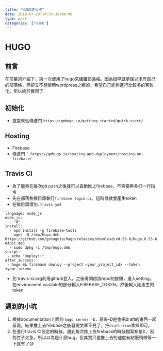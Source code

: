 ```yaml
---
title: "HUGO處女作"
date: 2019-07-20T14:54:38+08:00
type: post
categories: ["HUGO"]
---
```


# HUGO

## 前言
在前輩的介紹下，第一次使用了hugo來建置部落格。因為很早就夢寐以求有自己的部落格，但卻又不想使用wordpress之類的，希望自己能夠進行比較多的客製化。所以終於實現了

## 初始化
* 直接來個傳送門 ````https://gohugo.io/getting-started/quick-start/````

## Hosting
* Firebase
* 傳送門： ````https://gohugo.io/hosting-and-deployment/hosting-on-firebase/````
## Travis CI
* 為了能夠在每次git push之後就可以自動推上firebase，不需要再多打一行指令
* 先在部落格根目錄執行````firebase login:ci````，這時候就會產生token
* 在根目錄增加````.travis.yml````
````
language: node_js
node_js:
  - "8"
install:
  - npm install -g firebase-tools
  - wget -O /tmp/hugo.deb https://github.com/gohugoio/hugo/releases/download/v0.55.6/hugo_0.55.6_Linux-64bit.deb
  - sudo dpkg -i /tmp/hugo.deb 
script:
 - echo "Deploy!!"
after_success:
 - hugo && firebase deploy --project <your_project_id> --token <your_token>
 ````

 * 到 travis-ci.org利用github登入，之後再開啟該repo的按鈕，進入setting，在environment variable的部分輸入FIREBASE_TOKEN，然後輸入剛產生的token

## 遇到的小坑
1. 根據documentation上面的 ````hugo server -D````，原來-D是會把draft的東西一起呈現，結果推上去firebase之後發現文章不見了，把````draft:true````拿掉即可。
2. 在進行travis CI設定的時候，遇到每次推上去firebase的時候檔案都是0，因為性子太急，所以以為是什麼bug，但其實只是推上去的速度有點慢稍微等一下就有了:sweat_smile:
